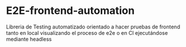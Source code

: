 # E2E-frontend-automation
Libreria de Testing automatizado orientado a hacer pruebas de frontend tanto en local visualizando el proceso de e2e o en CI ejecutándose mediante headless
